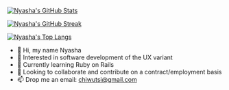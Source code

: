 [![Nyasha's GitHub Stats](https://github-readme-stats.vercel.app/api?username=nyashachiwuts&theme=radical&show_icons=true&count_private=true)](https://github.com/anuraghazra/github-readme-stats)

[![Nyasha's GitHub Streak](https://github-readme-streak-stats.herokuapp.com?user=nyashachiwuts&theme=radical&date_format=M%20j%5B%2C%20Y%5D)](https://git.io/streak-stats)

[![Nyasha's Top Langs](https://github-readme-stats.vercel.app/api/top-langs/?username=nyashachiwuts&theme=radical&count_private=true&hide=php)](https://github.com/anuraghazra/github-readme-stats)

- 👋 Hi, my name Nyasha
- 👀 Interested in software development of the UX variant
- 🌱 Currently learning Ruby on Rails
- 💞️ Looking to collaborate and contribute on a contract/employment basis
- 📫 Drop me an email: chiwutsi@gmail.com

<!---
nyashachiwuts/nyashachiwuts is a ✨ special ✨ repository because its `README.md` (this file) appears on your GitHub profile.
You can click the Preview link to take a look at your changes.
--->
